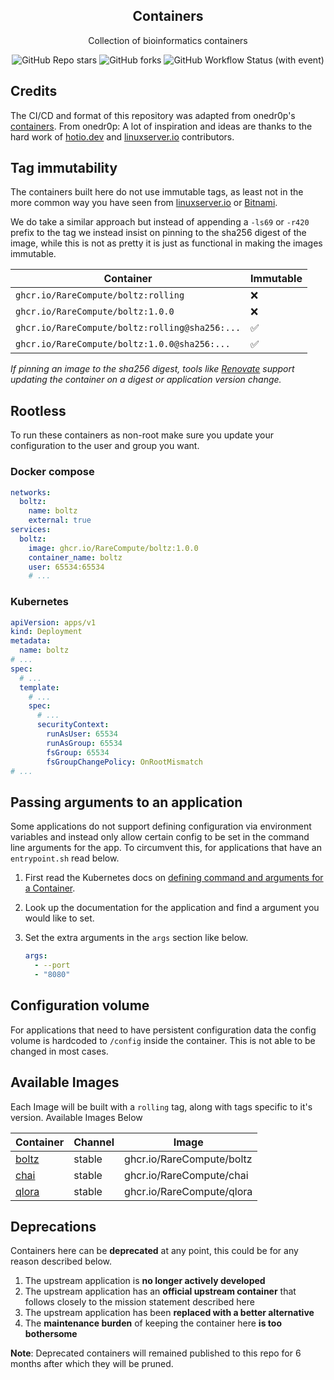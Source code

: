 <!---
NOTE: AUTO-GENERATED FILE
to edit this file, instead edit its template at: ./scripts/templates/README.md.j2
-->
<div align="center">


## Containers

Collection of bioinformatics containers

</div>

<div align="center">

![GitHub Repo stars](https://img.shields.io/github/stars/RareCompute/containers?style=for-the-badge)
![GitHub forks](https://img.shields.io/github/forks/RareCompute/containers?style=for-the-badge)
![GitHub Workflow Status (with event)](https://img.shields.io/github/actions/workflow/status/RareCompute/containers/release-scheduled.yaml?style=for-the-badge&label=Scheduled%20Release)

</div>

## Credits

The CI/CD and format of this repository was adapted from onedr0p's [containers](https://github.com/onedr0p/containers). From onedr0p: A lot of inspiration and ideas are thanks to the hard work of [hotio.dev](https://hotio.dev/) and [linuxserver.io](https://www.linuxserver.io/) contributors.

## Tag immutability

The containers built here do not use immutable tags, as least not in the more common way you have seen from [linuxserver.io](https://fleet.linuxserver.io/) or [Bitnami](https://bitnami.com/stacks/containers).

We do take a similar approach but instead of appending a `-ls69` or `-r420` prefix to the tag we instead insist on pinning to the sha256 digest of the image, while this is not as pretty it is just as functional in making the images immutable.

| Container                                          | Immutable |
|----------------------------------------------------|-----------|
| `ghcr.io/RareCompute/boltz:rolling`                | ❌        |
| `ghcr.io/RareCompute/boltz:1.0.0`                  | ❌        |
| `ghcr.io/RareCompute/boltz:rolling@sha256:...`     | ✅        |
| `ghcr.io/RareCompute/boltz:1.0.0@sha256:...`       | ✅        |

_If pinning an image to the sha256 digest, tools like [Renovate](https://github.com/renovatebot/renovate) support updating the container on a digest or application version change._

## Rootless

To run these containers as non-root make sure you update your configuration to the user and group you want.

### Docker compose

```yaml
networks:
  boltz:
    name: boltz
    external: true
services:
  boltz:
    image: ghcr.io/RareCompute/boltz:1.0.0
    container_name: boltz
    user: 65534:65534
    # ...
```

### Kubernetes

```yaml
apiVersion: apps/v1
kind: Deployment
metadata:
  name: boltz
# ...
spec:
  # ...
  template:
    # ...
    spec:
      # ...
      securityContext:
        runAsUser: 65534
        runAsGroup: 65534
        fsGroup: 65534
        fsGroupChangePolicy: OnRootMismatch
# ...
```

## Passing arguments to an application

Some applications do not support defining configuration via environment variables and instead only allow certain config to be set in the command line arguments for the app. To circumvent this, for applications that have an `entrypoint.sh` read below.

1. First read the Kubernetes docs on [defining command and arguments for a Container](https://kubernetes.io/docs/tasks/inject-data-application/define-command-argument-container/).
2. Look up the documentation for the application and find a argument you would like to set.
3. Set the extra arguments in the `args` section like below.

    ```yaml
    args:
      - --port
      - "8080"
    ```

## Configuration volume

For applications that need to have persistent configuration data the config volume is hardcoded to `/config` inside the container. This is not able to be changed in most cases.

## Available Images

Each Image will be built with a `rolling` tag, along with tags specific to it's version. Available Images Below

Container | Channel | Image
--- | --- | ---
[boltz](https://github.com/RareCompute/containers/pkgs/container/boltz) | stable | ghcr.io/RareCompute/boltz
[chai](https://github.com/RareCompute/containers/pkgs/container/chai) | stable | ghcr.io/RareCompute/chai
[qlora](https://github.com/RareCompute/containers/pkgs/container/qlora) | stable | ghcr.io/RareCompute/qlora


## Deprecations

Containers here can be **deprecated** at any point, this could be for any reason described below.

1. The upstream application is **no longer actively developed**
2. The upstream application has an **official upstream container** that follows closely to the mission statement described here
3. The upstream application has been **replaced with a better alternative**
4. The **maintenance burden** of keeping the container here **is too bothersome**

**Note**: Deprecated containers will remained published to this repo for 6 months after which they will be pruned.